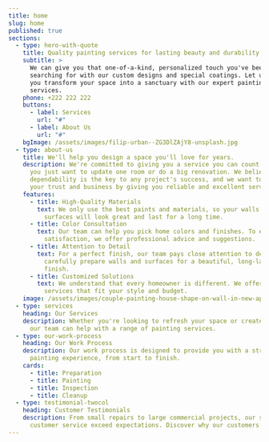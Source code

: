```yaml
---
title: home
slug: home
published: true
sections:
  - type: hero-with-quote
    title: Quality painting services for lasting beauty and durability.
    subtitle: >
      We can give you that one-of-a-kind, personalized touch you've been
      searching for with our custom designs and special coatings. Let us help
      you transform your space into a sanctuary with our expert painting
      services.
    phone: +222 222 222
    buttons:
      - label: Services
        url: "#"
      - label: About Us
        url: "#"
    bgImage: /assets/images/filip-urban--ZG3DlZAjY8-unsplash.jpg
  - type: about-us
    title: We'll help you design a space you'll love for years.
    description: We're committed to giving you a service you can count on, whether
      you just want to update one room or do a big renovation. We believe that
      dependability is the key to any project's success, and we want to earn
      your trust and business by giving you reliable and excellent service.
    features:
      - title: High-Quality Materials
        text: We only use the best paints and materials, so your walls and other
          surfaces will look great and last for a long time.
      - title: Color Consultation
        text: Our team can help you pick home colors and finishes. To ensure your
          satisfaction, we offer professional advice and suggestions.
      - title: Attention to Detail
        text: For a perfect finish, our team pays close attention to details. We
          carefully prepare walls and surfaces for a beautiful, long-lasting
          finish.
      - title: Customized Solutions
        text: We understand that every homeowner is different. We offer painting
          services that fit your style and budget.
    image: /assets/images/couple-painting-house-shape-on-wall-in-new-apartment.jpg
  - type: services
    heading: Our Services
    description: Whether you're looking to refresh your space or create a new look,
      our team can help with a range of painting services.
  - type: our-work-process
    heading: Our Work Process
    description: Our work process is designed to provide you with a stress-free
      painting experience, from start to finish.
    cards:
      - title: Preparation
      - title: Painting
      - title: Inspection
      - title: Cleanup
  - type: testimonial-twocol
    heading: Customer Testimonials
    description: From small repairs to large commercial projects, our skills and
      customer service exceed expectations. Discover why our customers love us!
---
```

